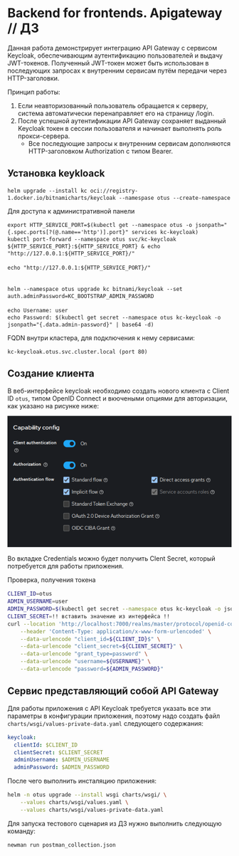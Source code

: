 # Backend for frontends. Apigateway // ДЗ 

Данная работа демонстрирует интеграцию API Gateway с сервисом Keycloak, обеспечивающим аутентификацию пользователей и выдачу JWT-токенов.
Полученный JWT-токен может быть использован в последующих запросах к внутренним сервисам путём передачи через HTTP-заголовки.

Принцип работы:

1. Если неавторизованный пользователь обращается к серверу, система автоматически перенаправляет его на страницу /login.
2. После успешной аутентификации API Gateway сохраняет выданный Keycloak токен в сессии пользователя и начинает выполнять роль прокси-сервера.
    * Все последующие запросы к внутренним сервисам дополняются HTTP-заголовком Authorization с типом Bearer.

## Установка keykloack 

```shell
helm upgrade --install kc oci://registry-1.docker.io/bitnamicharts/keycloak --namespase otus --create-namespace 
```
   
Для доступа к административной панели

```shell
export HTTP_SERVICE_PORT=$(kubectl get --namespace otus -o jsonpath="{.spec.ports[?(@.name=='http')].port}" services kc-keycloak)
kubectl port-forward --namespace otus svc/kc-keycloak ${HTTP_SERVICE_PORT}:${HTTP_SERVICE_PORT} & echo "http://127.0.0.1:${HTTP_SERVICE_PORT}/"

echo "http://127.0.0.1:${HTTP_SERVICE_PORT}/"


helm --namespace otus upgrade kc bitnami/keycloak --set auth.adminPassword=KC_BOOTSTRAP_ADMIN_PASSWORD

echo Username: user
echo Password: $(kubectl get secret --namespace otus kc-keycloak -o jsonpath="{.data.admin-password}" | base64 -d)
```

FQDN внутри кластера, для подключения к нему сервисами:

    kc-keycloak.otus.svc.cluster.local (port 80)

## Создание клиента 

В веб-интерфейсе keycloak необходимо создать нового клиента с Client ID `otus`,
типом OpenID Connect и вкючеными опциями для авторизации, 
как указано на рисунке ниже:

![](create_client_01.png)

Во вкладке Credentials можно будет получить Clent Secret, который потребуется 
для работы приложения.

Проверка, получения токена
```bash
CLIENT_ID=otus
ADMIN_USERNAME=user 
ADMIN_PASSWORD=$(kubectl get secret --namespace otus kc-keycloak -o jsonpath="{.data.admin-password}" | base64 -d)
CLIENT_SECRET=!! вставить значение из интерфейса !!
curl --location 'http://localhost:7000/realms/master/protocol/openid-connect/token' \
    --header 'Content-Type: application/x-www-form-urlencoded' \
    --data-urlencode "client_id=${CLIENT_ID}$" \
    --data-urlencode "client_secret=${CLIENT_SECRET}" \
    --data-urlencode "grant_type=password" \
    --data-urlencode "username=${USERNAME}" \
    --data-urlencode "password=${ADMIN_PASSWORD}"
```



## Cервис представляющий собой API Gateway 

Для работы приложения с API Keycloak требуется указать все эти параметры в конфигурации приложения, 
поэтому надо создать файл `charts/wsgi/values-private-data.yaml` следующего содержания: 

```yaml
keycloak:
  clientId: $CLIENT_ID
  clientSecret: $CLIENT_SECRET
  adminUsername: $ADMIN_USERNAME
  adminPassword: $ADMIN_PASSWORD
```


После чего выполнить инсталяцию приложения:
```bash
helm -n otus upgrade --install wsgi charts/wsgi/ \
    --values charts/wsgi/values.yaml \
    --values charts/wsgi/values-private-data.yaml
```

Для запуска тестового сценария из ДЗ нужно выполнить следующую команду: 

```bash
newman run postman_collection.json
```



